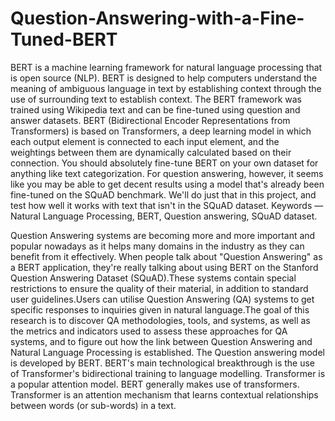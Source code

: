 # Question-Answering-with-a-Fine-Tuned-BERT
BERT is a machine learning framework for natural language processing that is open source (NLP).
BERT is designed to help computers understand the meaning of ambiguous language in text by establishing context through the use of surrounding text to establish context. The BERT framework was trained using Wikipedia text and can be fine-tuned using question and answer datasets. BERT (Bidirectional Encoder Representations from Transformers) is based on Transformers, a deep learning model in which each output element is connected to each input element, and the weightings between them are dynamically calculated based on their connection. You should absolutely fine-tune BERT on your own dataset for anything like text categorization. For question answering, however, it seems like you may be able to get decent results using a model that's already been fine-tuned on the SQuAD benchmark. We'll do just that in this project, and test how well it works with text that isn't in the SQuAD dataset.
Keywords — Natural Language Processing, BERT, Question answering, SQuAD dataset.

Question Answering systems are becoming more and more important and popular nowadays as it helps many domains in the industry as they can benefit from it effectively. When people talk about "Question Answering" as a BERT application, they're really talking about using BERT on the Stanford Question Answering Dataset (SQuAD).These systems contain special restrictions to ensure the quality of their material, in addition to standard user guidelines.Users can utilise Question Answering (QA) systems to get specific responses to inquiries given in natural language.The goal of this research is to discover QA methodologies, tools, and systems, as well as the metrics and indicators used to assess these approaches for QA systems, and to figure out how the link between Question Answering and Natural Language Processing is established. The Question answering model is developed by BERT. BERT's main technological breakthrough is the use of Transformer's bidirectional training to language modelling. Transformer is a popular attention model. BERT generally makes use of transformers. Transformer is an attention mechanism that learns contextual relationships between words (or sub-words) in a text.
